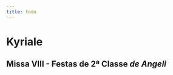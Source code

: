```yaml
---
title: todo
---
```

<h1 class="text-center">Kyriale</h1>

<h2 class="text-center">Missa VIII - Festas de 2ª Classe <em>de Angeli</em></h2>

<!-- \gregorioscore{scores/kyriale/ky--kyrie_viii--solesme

\gregorioscore{scores/kyriale/ky--gloria_viii--solesme

\gregorioscore{scores/kyriale/ky--sanctus_viii--solesme

\gregorioscore{scores/kyriale/ky--agnus_viii--solesme

\gregorioscore{scores/kyriale/ky--ite_viii--solesme

\gregorioscore{scores/kyriale/ky--benedicamus_viii--solesmes -->
